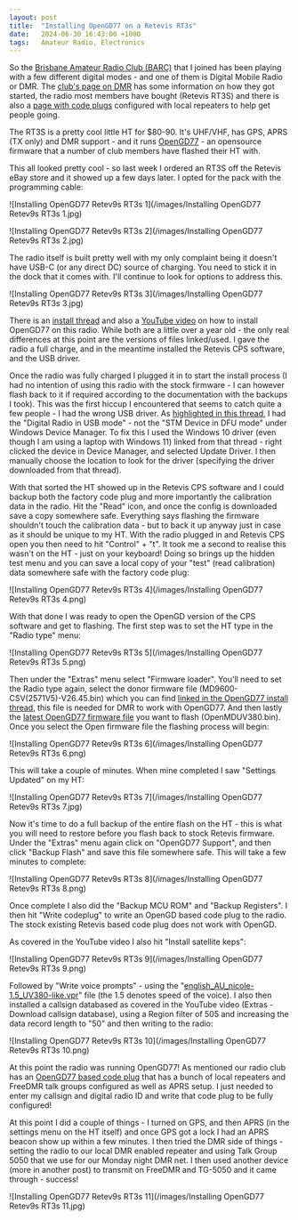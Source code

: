 ```yaml
---
layout: post
title:  "Installing OpenGD77 on a Retevis RT3s"
date:   2024-06-30 16:43:00 +1000
tags:   Amateur Radio, Electronics
---
```


So the [Brisbane Amateur Radio Club (BARC)](https://barc.org.au/) that I joined has been playing with a few different digital modes - and one of them is Digital Mobile Radio or DMR.  The [club's page on DMR](https://barc.org.au/articles/dmr/) has some information on how they got started, the radio most members have bought (Retevis RT3S) and there is also a [page with code plugs](https://barc.org.au/codeplugs/) configured with local repeaters to help get people going.

The RT3S is a pretty cool little HT for $80-90.  It's UHF/VHF, has GPS, APRS (TX only) and DMR support - and it runs [OpenGD77](https://www.opengd77.com/) - an opensource firmware that a number of club members have flashed their HT with.

This all looked pretty cool - so last week I ordered an RT3S off the Retevis eBay store and it showed up a few days later.  I opted for the pack with the programming cable:  

![Installing OpenGD77 Retev9s RT3s 1](/images/Installing OpenGD77 Retev9s RT3s 1.jpg)

![Installing OpenGD77 Retev9s RT3s 2](/images/Installing OpenGD77 Retev9s RT3s 2.jpg)

The radio itself is built pretty well with my only complaint being it doesn't have USB-C (or any direct DC) source of charging.  You need to stick it in the dock that it comes with.  I'll continue to look for options to address this.

![Installing OpenGD77 Retev9s RT3s 3](/images/Installing OpenGD77 Retev9s RT3s 3.jpg)

There is an [install thread](https://www.opengd77.com/viewtopic.php?f=19&t=2380) and also a [YouTube video](https://www.youtube.com/watch?v=65SEEGfYz4M) on how to install OpenGD77 on this radio.  While both are a little over a year old - the only real differences at this point are the versions of files linked/used.  I gave the radio a full charge, and in the meantime installed the Retevis CPS software, and the USB driver.  

Once the radio was fully charged I plugged it in to start the install process (I had no intention of using this radio with the stock firmware - I can however flash back to it if required according to the documentation with the backups I took).  This was the first hiccup I encountered that seems to catch quite a few people - I had the wrong USB driver.  As [highlighted in this thread](https://www.opengd77.com/viewtopic.php?f=19&t=4118), I had the "Digital Radio in USB mode" - not the "STM Device in DFU mode" under Windows Device Manager.  To fix this I used the Windows 10 driver (even though I am using a laptop with Windows 11) linked from that thread - right clicked the device in Device Manager, and selected Update Driver.  I then manually choose the location to look for the driver (specifying the driver downloaded from that thread).  

With that sorted the HT showed up in the Retevis CPS software and I could backup both the factory code plug and more importantly the calibration data in the radio.  Hit the "Read" icon, and once the config is downloaded save a copy somewhere safe.  Everything says flashing the firmware shouldn't touch the calibration data - but to back it up anyway just in case as it should be unique to my HT.  With the radio plugged in and Retevis CPS open you then need to hit "Control" + "t".  It took me a second to realise this wasn't on the HT - just on your keyboard!  Doing so brings up the hidden test menu and you can save a local copy of your "test" (read calibration) data somewhere safe with the factory code plug:

![Installing OpenGD77 Retev9s RT3s 4](/images/Installing OpenGD77 Retev9s RT3s 4.png)

With that done I was ready to open the OpenGD version of the CPS software and get to flashing.  The first step was to set the HT type in the "Radio type" menu:

![Installing OpenGD77 Retev9s RT3s 5](/images/Installing OpenGD77 Retev9s RT3s 5.png)

Then under the "Extras" menu select "Firmware loader".  You'll need to set the Radio type again, select the donor firmware file (MD9600-CSV(2571V5)-V26.45.bin) which you can find [linked in the OpenGD77 install thread](https://www.passion-radio.com/index.php?controller=attachment&id_attachment=760), this file is needed for DMR to work with OpenGD77.  And then lastly the [latest OpenGD77 firmware file](https://www.opengd77.com/downloads/MDUV380_DM1701/Firmware/Latest/) you want to flash (OpenMDUV380.bin).  Once you select the Open firmware file the flashing process will begin:

![Installing OpenGD77 Retev9s RT3s 6](/images/Installing OpenGD77 Retev9s RT3s 6.png)

This will take a couple of minutes.  When mine completed I saw "Settings Updated" on my HT:

![Installing OpenGD77 Retev9s RT3s 7](/images/Installing OpenGD77 Retev9s RT3s 7.jpg)

Now it's time to do a full backup of the entire flash on the HT - this is what you will need to restore before you flash back to stock Retevis firmware.  Under the "Extras" menu again click on "OpenGD77 Support", and then click "Backup Flash" and save this file somewhere safe.  This will take a few minutes to complete:

![Installing OpenGD77 Retev9s RT3s 8](/images/Installing OpenGD77 Retev9s RT3s 8.png)

Once complete I also did the "Backup MCU ROM" and "Backup Registers".  I then hit "Write codeplug" to write an OpenGD based code plug to the radio.  The stock existing Retevis based code plug does not work with OpenGD.  

As covered in the YouTube video I also hit "Install satellite keps":

![Installing OpenGD77 Retev9s RT3s 9](/images/Installing OpenGD77 Retev9s RT3s 9.png)

Followed by "Write voice prompts" - using the "[english_AU_nicole-1.5_UV380-like.vpr](http://Fileenglish_AU_nicole-1.5_UV380-like.vpr)" file (the 1.5 denotes speed of the voice).  I also then installed a callsign databased as covered in the YouTube video (Extras - Download callsign database), using a Region filter of 505 and increasing the data record length to "50" and then writing to the radio:

![Installing OpenGD77 Retev9s RT3s 10](/images/Installing OpenGD77 Retev9s RT3s 10.png)

At this point the radio was running OpenGD77!  As mentioned our radio club has an [OpenGD77 based code plug](https://barc.org.au/codeplugs/) that has a bunch of local repeaters and FreeDMR talk groups configured as well as APRS setup.  I just needed to enter my callsign and digital radio ID and write that code plug to be fully configured!

At this point I did a couple of things - I turned on GPS, and then APRS (in the settings menu on the HT itself) and once GPS got a lock I had an APRS beacon show up within a few minutes.  I then tried the DMR side of things - setting the radio to our local DMR enabled repeater and using Talk Group 5050 that we use for our Monday night DMR net.  I then used another device (more in another post) to transmit on FreeDMR and TG-5050 and it came through - success! 

![Installing OpenGD77 Retev9s RT3s 11](/images/Installing OpenGD77 Retev9s RT3s 11.jpg)